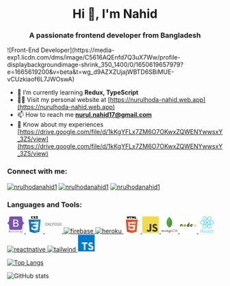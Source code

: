 <h1 align="center">Hi 👋, I'm Nahid</h1>
<h3 align="center">A passionate frontend developer from Bangladesh</h3>
![Front-End Developer](https://media-exp1.licdn.com/dms/image/C5616AQEnfd7Q3uX7Ww/profile-displaybackgroundimage-shrink_350_1400/0/1650619657979?e=1665619200&v=beta&t=wg_d9AZXZUjajWBTD6SBiMUE-vCUzkiaof6L7JWOswA)

- 🌱 I’m currently learning **Redux, TypeScript**
- 👨‍💻 Visit my personal website at [https://nurulhoda-nahid.web.app](https://nurulhoda-nahid.web.app)
- 📫 How to reach me **nurul.nahid17@gmail.com**
- 📄 Know about my experiences [https://drive.google.com/file/d/1kKgYFLx7ZM6O7OKwxZQWENYwwsxY_3Z5/view](https://drive.google.com/file/d/1kKgYFLx7ZM6O7OKwxZQWENYwwsxY_3Z5/view)

<h3 align="left">Connect with me:</h3>
<p align="left">
<a href="https://twitter.com/nrulhodanahid1" target="blank"><img align="center" src="https://raw.githubusercontent.com/rahuldkjain/github-profile-readme-generator/master/src/images/icons/Social/twitter.svg" alt="nrulhodanahid1" height="30" width="40" /></a>
<a href="https://linkedin.com/in/nrulhodanahid1" target="blank"><img align="center" src="https://raw.githubusercontent.com/rahuldkjain/github-profile-readme-generator/master/src/images/icons/Social/linked-in-alt.svg" alt="nrulhodanahid1" height="30" width="40" /></a>
<a href="https://fb.com/nrulhodanahid1" target="blank"><img align="center" src="https://raw.githubusercontent.com/rahuldkjain/github-profile-readme-generator/master/src/images/icons/Social/facebook.svg" alt="nrulhodanahid1" height="30" width="40" /></a>
</p>

<h3 align="left">Languages and Tools:</h3>
<p align="left"> <a href="https://getbootstrap.com" target="_blank" rel="noreferrer"> <img src="https://raw.githubusercontent.com/devicons/devicon/master/icons/bootstrap/bootstrap-plain-wordmark.svg" alt="bootstrap" width="40" height="40"/> </a> <a href="https://www.w3schools.com/css/" target="_blank" rel="noreferrer"> <img src="https://raw.githubusercontent.com/devicons/devicon/master/icons/css3/css3-original-wordmark.svg" alt="css3" width="40" height="40"/> </a> <a href="https://expressjs.com" target="_blank" rel="noreferrer"> <img src="https://raw.githubusercontent.com/devicons/devicon/master/icons/express/express-original-wordmark.svg" alt="express" width="40" height="40"/> </a> <a href="https://firebase.google.com/" target="_blank" rel="noreferrer"> <img src="https://www.vectorlogo.zone/logos/firebase/firebase-icon.svg" alt="firebase" width="40" height="40"/> </a> <a href="https://heroku.com" target="_blank" rel="noreferrer"> <img src="https://www.vectorlogo.zone/logos/heroku/heroku-icon.svg" alt="heroku" width="40" height="40"/> </a> <a href="https://www.w3.org/html/" target="_blank" rel="noreferrer"> <img src="https://raw.githubusercontent.com/devicons/devicon/master/icons/html5/html5-original-wordmark.svg" alt="html5" width="40" height="40"/> </a> <a href="https://developer.mozilla.org/en-US/docs/Web/JavaScript" target="_blank" rel="noreferrer"> <img src="https://raw.githubusercontent.com/devicons/devicon/master/icons/javascript/javascript-original.svg" alt="javascript" width="40" height="40"/> </a> <a href="https://www.mongodb.com/" target="_blank" rel="noreferrer"> <img src="https://raw.githubusercontent.com/devicons/devicon/master/icons/mongodb/mongodb-original-wordmark.svg" alt="mongodb" width="40" height="40"/> </a> <a href="https://nodejs.org" target="_blank" rel="noreferrer"> <img src="https://raw.githubusercontent.com/devicons/devicon/master/icons/nodejs/nodejs-original-wordmark.svg" alt="nodejs" width="40" height="40"/> </a> <a href="https://reactjs.org/" target="_blank" rel="noreferrer"> <img src="https://raw.githubusercontent.com/devicons/devicon/master/icons/react/react-original-wordmark.svg" alt="react" width="40" height="40"/> </a> <a href="https://reactnative.dev/" target="_blank" rel="noreferrer"> <img src="https://reactnative.dev/img/header_logo.svg" alt="reactnative" width="40" height="40"/> </a> <a href="https://tailwindcss.com/" target="_blank" rel="noreferrer"> <img src="https://www.vectorlogo.zone/logos/tailwindcss/tailwindcss-icon.svg" alt="tailwind" width="40" height="40"/> </a> <a href="https://www.typescriptlang.org/" target="_blank" rel="noreferrer"> <img src="https://raw.githubusercontent.com/devicons/devicon/master/icons/typescript/typescript-original.svg" alt="typescript" width="40" height="40"/> </a> </p>

[![Top Langs](https://github-readme-stats.vercel.app/api/top-langs/?username=nurulhodanahid1)](https://github.com/anuraghazra/github-readme-stats)

![GitHub stats](https://github-readme-stats.vercel.app/api?username=nurulhodanahid1&show_icons=true)







